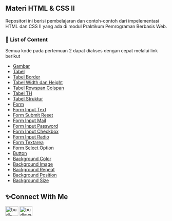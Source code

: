 ## Materi HTML & CSS II

Repositori ini berisi pembelajaran dan contoh-contoh dari impelementasi HTML dan CSS II yang ada di modul Praktikum Pemrograman Berbasis Web.

### 📙 List of Content 

Semua kode pada pertemuan 2 dapat diakses dengan cepat melalui link berikut

- [Gambar](https://github.com/Praktikum-PBW/pbw-html-css-2/blob/main/image.html)
- [Tabel](https://github.com/Praktikum-PBW/pbw-html-css-2/blob/main/table.html)
- [Tabel Border](https://github.com/Praktikum-PBW/pbw-html-css-2/blob/main/table-border.html)
- [Tabel Width dan Height](https://github.com/Praktikum-PBW/pbw-html-css-2/blob/main/table-width-height.html)
- [Tabel Rowspan Colspan](https://github.com/Praktikum-PBW/pbw-html-css-2/blob/main/table-rowspan-colspan.html)
- [Tabel TH](https://github.com/Praktikum-PBW/pbw-html-css-2/blob/main/table-th.html)
- [Tabel Struktur](https://github.com/Praktikum-PBW/pbw-html-css-2/blob/main/table-structure.html)
- [Form](https://github.com/Praktikum-PBW/pbw-html-css-2/blob/main/form.html)
- [Form Input Text](https://github.com/Praktikum-PBW/pbw-html-css-2/blob/main/form-input-text.html)
- [Form Submit Reset](https://github.com/Praktikum-PBW/pbw-html-css-2/blob/main/form-input-submit-reset.html)
- [Form Input Mail](https://github.com/Praktikum-PBW/pbw-html-css-2/blob/main/form-input-mail.html)
- [Form Input Password](https://github.com/Praktikum-PBW/pbw-html-css-2/blob/main/form-input-password.html)
- [Form Input Checkbox](https://github.com/Praktikum-PBW/pbw-html-css-2/blob/main/form-input-checkbox.html)
- [Form Input Radio](https://github.com/Praktikum-PBW/pbw-html-css-2/blob/main/form-input-radio.html)
- [Form Textarea](https://github.com/Praktikum-PBW/pbw-html-css-2/blob/main/form-textarea.html)
- [Form Select Option](https://github.com/Praktikum-PBW/pbw-html-css-2/blob/main/form-select-option.html)
- [Button](https://github.com/Praktikum-PBW/pbw-html-css-2/blob/main/button.html)
- [Background Color](https://github.com/Praktikum-PBW/pbw-html-css-2/blob/main/background-color.html)
- [Background Image](https://github.com/Praktikum-PBW/pbw-html-css-2/blob/main/background-image.html)
- [Background Repeat](https://github.com/Praktikum-PBW/pbw-html-css-2/blob/main/background-repeat.html)
- [Background Position](https://github.com/Praktikum-PBW/pbw-html-css-2/blob/main/background-position.html)
- [Background Size](https://github.com/Praktikum-PBW/pbw-html-css-2/blob/main/background-size.html)

## ✨Connect With Me

<p align="left">
<a href="https://linkedin.com/in/budi-setiawan15" target="blank"><img align="center" src="https://raw.githubusercontent.com/rahuldkjain/github-profile-readme-generator/master/src/images/icons/Social/linked-in-alt.svg" alt="budi-setiawan15" height="30" width="40" /></a>
<a href="https://instagram.com/budisyaqier10" target="blank"><img align="center" src="https://raw.githubusercontent.com/rahuldkjain/github-profile-readme-generator/master/src/images/icons/Social/instagram.svg" alt="budisyaqier10" height="30" width="40" /></a>
</p>
